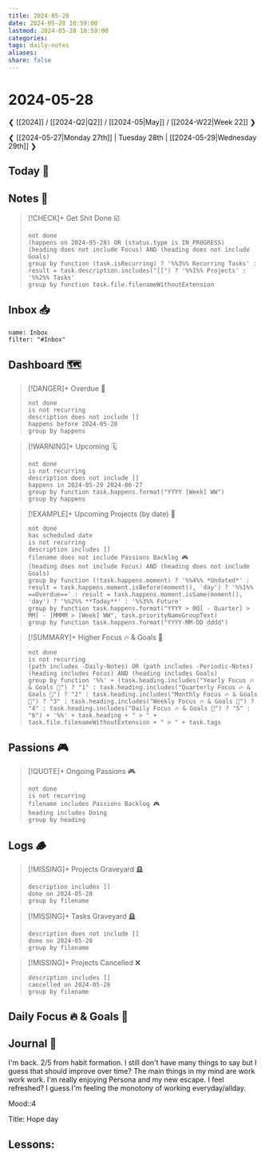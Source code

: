 ```yaml
---
title: 2024-05-28
date: 2024-05-28 10:59:00
lastmod: 2024-05-28 10:59:00
categories:
tags: daily-notes
aliases:
share: false
---
```


# 2024-05-28

❮ [[2024]] / [[2024-Q2|Q2]] / [[2024-05|May]] / [[2024-W22|Week 22]] ❯

❮ [[2024-05-27|Monday 27th]] | Tuesday 28th | [[2024-05-29|Wednesday 29th]] ❯

## Today 🔆

## Notes 📝

> [!CHECK]+ Get Shit Done ☑️
>
> ```tasks
> not done
> (happens on 2024-05-28) OR (status.type is IN_PROGRESS)
> (heading does not include Focus) AND (heading does not include Goals)
> group by function (task.isRecurring) ? '%%3%% Recurring Tasks' : result = task.description.includes("[[") ? '%%1%% Projects' : '%%2%% Tasks'
> group by function task.file.filenameWithoutExtension
> ```
## Inbox 📥

```todoist
name: Inbox
filter: "#Inbox"
```

## Dashboard 🗺️

> [!DANGER]+ Overdue 📆
>
> ```tasks
> not done
> is not recurring
> description does not include ]]
> happens before 2024-05-28
> group by happens
> ```

> [!WARNING]+ Upcoming 🗓️
>
> ```tasks
> not done
> is not recurring
> description does not include ]]
> happens in 2024-05-29 2024-06-27
> group by function task.happens.format("YYYY [Week] WW")
> group by happens
> ```

> [!EXAMPLE]+ Upcoming Projects (by date) 🎯
>
> ```tasks
> not done
> has scheduled date
> is not recurring
> description includes ]]
> filename does not include Passions Backlog 🎮
> (heading does not include Focus) AND (heading does not include Goals)
> group by function (!task.happens.moment) ? '%%4%% *Undated*' : result = task.happens.moment.isBefore(moment(), 'day') ? '%%1%% ==Overdue==' : result = task.happens.moment.isSame(moment(), 'day') ? '%%2%% **Today**' : '%%3%% Future'
> group by function task.happens.format("YYYY > 0Q[ - Quarter] > MM[ - ]MMMM > [Week] WW", task.priorityNameGroupText)
> group by function task.happens.format("YYYY-MM-DD dddd")
> ```

> [!SUMMARY]+ Higher Focus 🔥 & Goals 🎯
>
> ```tasks
> not done
> is not recurring
> (path includes -Daily-Notes) OR (path includes -Periodic-Notes)
> (heading includes Focus) AND (heading includes Goals)
> group by function '%%' + (task.heading.includes("Yearly Focus 🔥 & Goals 🎯") ? "1" : task.heading.includes("Quarterly Focus 🔥 & Goals 🎯") ? "2" : task.heading.includes("Monthly Focus 🔥 & Goals 🎯") ? "3" : task.heading.includes("Weekly Focus 🔥 & Goals 🎯") ? "4" : task.heading.includes("Daily Focus 🔥 & Goals 🎯") ? "5" : "6") + '%%' + task.heading + " > " + task.file.filenameWithoutExtension + " > " + task.tags
> ```

## Passions 🎮

> [!QUOTE]+ Ongoing Passions 🎮
>
> ```tasks
> not done
> is not recurring
> filename includes Passions Backlog 🎮
> heading includes Doing
> group by heading
> ```

## Logs 🪵

> [!MISSING]+ Projects Graveyard 🪦
>
> ```tasks
> description includes ]]
> done on 2024-05-28
> group by filename
> ```

> [!MISSING]+ Tasks Graveyard 🪦
>
> ```tasks
> description does not include ]]
> done on 2024-05-28
> group by filename
> ```

> [!MISSING]+ Projects Cancelled ❌
>
> ```tasks
> description includes ]]
> cancelled on 2024-05-28
> group by filename
> ```

## Daily Focus 🔥 & Goals 🎯



## Journal 📔

I'm back. 2/5 from habit formation. I still don't have many things to say but I guess that should improve over time? The main things in my mind are work work work. I'm really enjoying Persona and my new escape. I feel refreshed? I guess I'm feeling the monotony of working everyday/allday.


Mood::4

Title: Hope day

Lessons:
-


